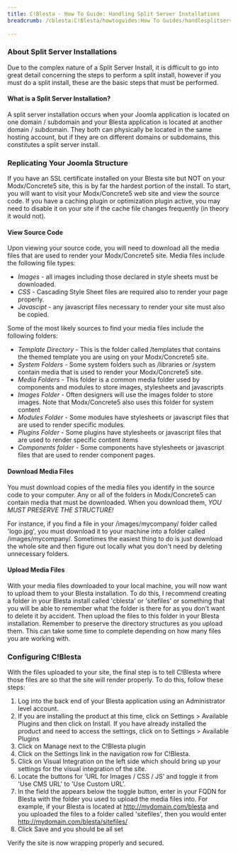 ```yaml
---
title: C!Blesta - How To Guide: Handling Split Server Installations
breadcrumb: /cblesta:C!Blesta/howtoguides:How To Guides/handlesplitserver:Handling Split Server Installations/
 
---
```


### About Split Server Installations

Due to the complex nature of a Split Server Install, it is difficult to go into great detail concerning the steps to perform a split install, however if you must do a split install, these are the basic steps that must be performed.

#### What is a Split Server Installation?

A split server installation occurs when your Joomla application is located on one domain / subdomain and your Blesta application is located at another domain / subdomain.  They both can physically be located in the same hosting account, but if they are on different domains or subdomains, this constitutes a split server install.

### Replicating Your Joomla Structure

If you have an SSL certificate installed on your Blesta site but NOT on your Modx/Concrete5 site, this is by far the hardest portion of the install.  To start, you will want to visit your Modx/Concrete5 web site and view the source code. If you have a caching plugin or optimization plugin active, you may need to disable it on your site if the cache file changes frequently (in theory it would not).

#### View Source Code

Upon viewing your source code, you will need to download all the media files that are used to render your Modx/Concrete5 site.  Media files include the following file types:

* *Images* - all images including those declared in style sheets must be downloaded.
* *CSS* - Cascading Style Sheet files are required also to render your page properly.
* *Javascipt* - any javascript files necessary to render your site must also be copied.

Some of the most likely sources to find your media files include the following folders:

* *Template Directory* - This is the folder called /templates that contains the themed template you are using on your Modx/Concrete5 site.
* *System Folders* - Some system folders such as /libraries or /system contain media that is used to render your Modx/Concrete5 site.
* *Media Folders* - This folder is a common media folder used by components and modules to store images, stylesheets and javascripts
* *Images Folder* - Often designers will use the images folder to store images. Note that Modx/Concrete5 also uses this folder for system content
* *Modules Folder* - Some modules have stylesheets or javascript files that are used to render specific modules.
* *Plugins Folder* - Some plugins have stylesheets or javascript files that are used to render specific content items
* *Components folder* - Some components have stylesheets or javascript files that are used to render component pages.

#### Download Media Files

You must download copies of the media files you identify in the source code to your computer. Any or all of the folders in Modx/Concrete5 can contain media that must be downloaded. When you download them, *YOU MUST PRESERVE THE STRUCTURE!*

For instance, if you find a file in your /images/mycompany/ folder called 'logo.jpg', you must download it to your machine into a folder called /images/mycompany/. Sometimes the easiest thing to do is just download the whole site and then figure out locally what you don't need by deleting unnecessary folders.

#### Upload Media Files

With your media files downloaded to your local machine, you will now want to upload them to your Blesta installation.  To do this, I recommend creating a folder in your Blesta install called 'cblesta' or 'sitefiles' or something that you will be able to remember what the folder is there for as you don't want to delete it by accident.  Then upload the files to this folder in your Blesta installation.  Remember to preserve the directory structures as you upload them.  This can take some time to complete depending on how many files you are working with.

### Configuring C!Blesta

With the files uploaded to your site, the final step is to tell C!Blesta where those files are so that the site will render properly.  To do this, follow these steps:

1. Log into the back end of your Blesta application using an Administrator level account.
2. If you are installing the product at this time, click on Settings > Available Plugins and then click on Install.  If you have already installed the product and need to access the settings, click on to Settings > Available Plugins
3. Click on Manage next to the C!Blesta plugin
4. Click on the Settings link in the navigation row for C!Blesta.
5. Click on Visual Integration on the left side which should bring up your settings for the visual integration of the site.
6. Locate the buttons for 'URL for Images / CSS / JS' and toggle it from 'Use CMS URL' to 'Use Custom URL'.
7. In the field the appears below the toggle button, enter in your FQDN for Blesta with the folder you used to upload the media files into.  For example, if your Blesta is located at http://mydomain.com/blesta and you uploaded the files to a folder called 'sitefiles', then you would enter http://mydomain.com/blesta/sitefiles/
8. Click Save and you should be all set


Verify the site is now wrapping properly and secured.
